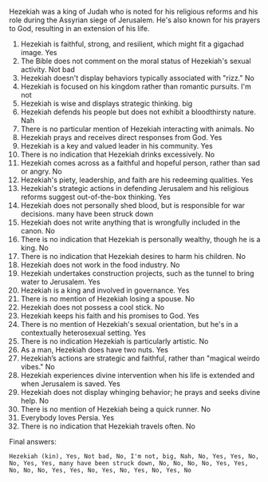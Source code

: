 Hezekiah was a king of Judah who is noted for his religious reforms and his role during the Assyrian siege of Jerusalem. He's also known for his prayers to God, resulting in an extension of his life.

1. Hezekiah is faithful, strong, and resilient, which might fit a gigachad image. Yes
2. The Bible does not comment on the moral status of Hezekiah's sexual activity. Not bad
3. Hezekiah doesn't display behaviors typically associated with "rizz." No
4. Hezekiah is focused on his kingdom rather than romantic pursuits. I'm not
5. Hezekiah is wise and displays strategic thinking. big
6. Hezekiah defends his people but does not exhibit a bloodthirsty nature. Nah
7. There is no particular mention of Hezekiah interacting with animals. No
8. Hezekiah prays and receives direct responses from God. Yes
9. Hezekiah is a key and valued leader in his community. Yes
10. There is no indication that Hezekiah drinks excessively. No
11. Hezekiah comes across as a faithful and hopeful person, rather than sad or angry. No
12. Hezekiah's piety, leadership, and faith are his redeeming qualities. Yes
13. Hezekiah's strategic actions in defending Jerusalem and his religious reforms suggest out-of-the-box thinking. Yes
14. Hezekiah does not personally shed blood, but is responsible for war decisions. many have been struck down
15. Hezekiah does not write anything that is wrongfully included in the canon. No
16. There is no indication that Hezekiah is personally wealthy, though he is a king. No
17. There is no indication that Hezekiah desires to harm his children. No
18. Hezekiah does not work in the food industry. No
19. Hezekiah undertakes construction projects, such as the tunnel to bring water to Jerusalem. Yes
20. Hezekiah is a king and involved in governance. Yes
21. There is no mention of Hezekiah losing a spouse. No
22. Hezekiah does not possess a cool stick. No
23. Hezekiah keeps his faith and his promises to God. Yes
24. There is no mention of Hezekiah's sexual orientation, but he's in a contextually heterosexual setting. Yes
25. There is no indication Hezekiah is particularly artistic. No
26. As a man, Hezekiah does have two nuts. Yes
27. Hezekiah’s actions are strategic and faithful, rather than "magical weirdo vibes." No
28. Hezekiah experiences divine intervention when his life is extended and when Jerusalem is saved. Yes
29. Hezekiah does not display whinging behavior; he prays and seeks divine help. No
30. There is no mention of Hezekiah being a quick runner. No
31. Everybody loves Persia. Yes
32. There is no indication that Hezekiah travels often. No

Final answers:

```Hezekiah (kin), Yes, Not bad, No, I'm not, big, Nah, No, Yes, Yes, No, No, Yes, Yes, many have been struck down, No, No, No, No, Yes, Yes, No, No, No, Yes, Yes, No, Yes, No, Yes, No, Yes, No```